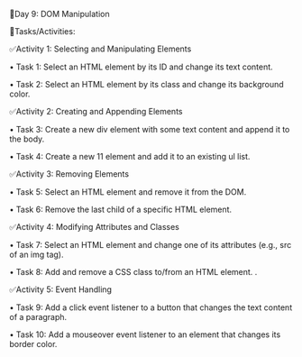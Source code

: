 🔴Day 9: DOM Manipulation

💨Tasks/Activities:

✅Activity 1: Selecting and Manipulating Elements

• Task 1: Select an HTML element by its ID and change its text content.

• Task 2: Select an HTML element by its class and change its background color.

✅Activity 2: Creating and Appending Elements

• Task 3: Create a new div element with some text content and append it to the body.

• Task 4: Create a new 11 element and add it to an existing ul list.

✅Activity 3: Removing Elements

• Task 5: Select an HTML element and remove it from the DOM.

• Task 6: Remove the last child of a specific HTML element.

✅Activity 4: Modifying Attributes and Classes

• Task 7: Select an HTML element and change one of its attributes (e.g., src of an img tag).

• Task 8: Add and remove a CSS class to/from an HTML element. .

✅Activity 5: Event Handling

• Task 9: Add a click event listener to a button that changes the text content of a paragraph.

• Task 10: Add a mouseover event listener to an element that changes its border color.